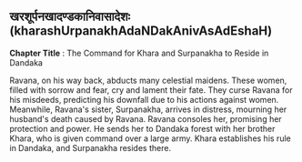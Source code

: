 ## खरशूर्पनखादण्डकानिवासादेशः (kharashUrpanakhAdaNDakAnivAsAdEshaH)
**Chapter Title** : The Command for Khara and Surpanakha to Reside in Dandaka

Ravana, on his way back, abducts many celestial maidens. These women, filled with sorrow and fear, cry and lament their fate. They curse Ravana for his misdeeds, predicting his downfall due to his actions against women. Meanwhile, Ravana's sister, Surpanakha, arrives in distress, mourning her husband's death caused by Ravana. Ravana consoles her, promising her protection and power. He sends her to Dandaka forest with her brother Khara, who is given command over a large army. Khara establishes his rule in Dandaka, and Surpanakha resides there.